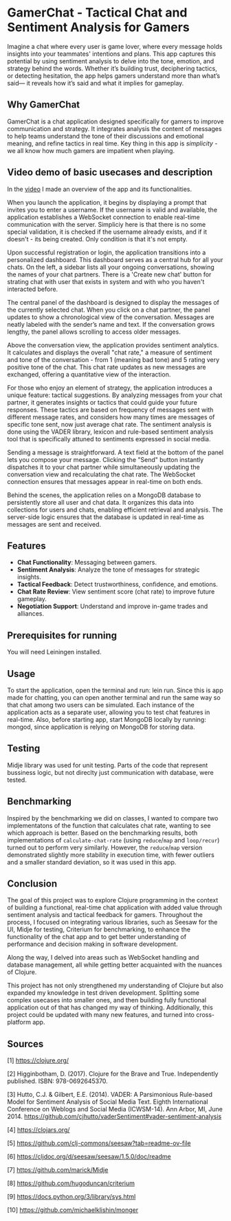 # GamerChat - Tactical Chat and Sentiment Analysis for Gamers

Imagine a chat where every user is game lover, where every message holds insights into your teammates' intentions and plans. This app captures this potential by using sentiment analysis to delve into the tone, emotion, and strategy behind the words. Whether it’s building trust, deciphering tactics, or detecting hesitation, the app helps gamers understand more than what’s said— it reveals how it’s said and what it implies for gameplay.

## Why GamerChat
GamerChat is a chat application designed specifically for gamers to improve communication and strategy. It integrates analysis the content of messages to help teams understand the tone of their discussions and emotional meaning, and refine tactics in real time. Key thing in this app is *simplicity* - we all know how much gamers are impatient when playing.

## Video demo of basic usecases and description
In the [video](https://fonbgacrs-my.sharepoint.com/personal/am20243806_student_fon_bg_ac_rs/_layouts/15/stream.aspx?id=%2Fpersonal%2Fam20243806%5Fstudent%5Ffon%5Fbg%5Fac%5Frs%2FDocuments%2FVideo1%2Emov&referrer=StreamWebApp%2EWeb&referrerScenario=AddressBarCopied%2Eview%2Eef3e50e8%2D5a1a%2D4d77%2Daea4%2D0724a7ac4b13&isDarkMode=false) I made an overview of the app and its functionalities.

When you launch the application, it begins by displaying a prompt that invites you to enter a username. If the username is valid and available, the application establishes a WebSocket connection to enable real-time communication with the server. Simpliciy here is that there is no some special validation, it is checked if the username already exists, and if it doesn't - its being created. Only condition is that it's not empty.

Upon successful registration or login, the application transitions into a personalized dashboard. This dashboard serves as a central hub for all your chats. On the left, a sidebar lists all your ongoing conversations, showing the names of your chat partners. There is a 'Create new chat' button for strating chat with user that exists in system and with who you haven't interacted before.

The central panel of the dashboard is designed to display the messages of the currently selected chat. When you click on a chat partner, the panel updates to show a chronological view of the conversation. Messages are neatly labeled with the sender’s name and text. If the conversation grows lengthy, the panel allows scrolling to access older messages.

Above the conversation view, the application provides sentiment analytics. It calculates and displays the overall "chat rate," a measure of sentiment and tone of the conversation - from 1 (meaning bad tone) and 5 rating very positive tone of the chat. This chat rate updates as new messages are exchanged, offering a quantitative view of the interaction. 

For those who enjoy an element of strategy, the application introduces a unique feature: tactical suggestions. By analyzing messages from your chat partner, it generates insights or tactics that could guide your future responses. These tactics are based on frequency of messages sent with different message rates, and considers how many times are messages of specific tone sent, now just average chat rate. The sentiment analysis is done using the VADER library, lexicon and rule-based sentiment analysis tool that is specifically attuned to sentiments expressed in social media.

Sending a message is straightforward. A text field at the bottom of the panel lets you compose your message. Clicking the "Send" button instantly dispatches it to your chat partner while simultaneously updating the conversation view and recalculating the chat rate. The WebSocket connection ensures that messages appear in real-time on both ends.

Behind the scenes, the application relies on a MongoDB database to persistently store all user and chat data. It organizes this data into collections for users and chats, enabling efficient retrieval and analysis. The server-side logic ensures that the database is updated in real-time as messages are sent and received.

## Features
- **Chat Functionality**: Messaging between gamers.
- **Sentiment Analysis**: Analyze the tone of messages for strategic insights.
- **Tactical Feedback**: Detect trustworthiness, confidence, and emotions.
- **Chat Rate Review**: View sentiment score (chat rate) to improve future gameplay.
- **Negotiation Support**: Understand and improve in-game trades and alliances.

## Prerequisites for running
You will need Leiningen installed.

## Usage
To start the application, open the terminal and run: lein run. Since this is app made for chatting, you can open another terminal and run the same way so that chat among two users can be simulated. Each instance of the application acts as a separate user, allowing you to test chat features in real-time.
Also, before starting app, start MongoDB locally by running: mongod, since application is relying on MongoDB for storing data.

## Testing
Midje library was used for unit testing. Parts of the code that represent bussiness logic, but not direclty just communication with database, were tested.

## Benchmarking
Inspired by the benchmarking we did on classes, I wanted to compare two implementatons of the function that calculates chat rate, wanting to see which approach is better. Based on the benchmarking results, both implementations of `calculate-chat-rate` (using `reduce`/`map` and `loop/recur`) turned out to perform very similarly. However, the `reduce`/`map` version demonstrated slightly more stability in execution time, with fewer outliers and a smaller standard deviation, so it was used in this app.

## Conclusion
The goal of this project was to explore Clojure programming in the context of building a functional, real-time chat application with added value through sentiment analysis and tactical feedback for gamers. Throughout the process, I focused on integrating various libraries, such as Seesaw for the UI, Midje for testing, Criterium for benchmarking, to enhance the functionality of the chat app and to get better understanding of performance and decision making in software development. 

Along the way, I delved into areas such as WebSocket handling and database management, all while getting better acquainted with the nuances of Clojure.

This project has not only strengthened my understanding of Clojure but also expanded my knowledge in test driven development. Splitting some complex usecases into smaller ones, and then building fully functional application out of that has changed my way of thinking. Additionally, this project could be updated with many new features, and turned into cross-platform app.

## Sources
[1] https://clojure.org/

[2] Higginbotham, D. (2017). Clojure for the Brave and True. Independently published. ISBN: 978-0692645370.

[3] Hutto, C.J. & Gilbert, E.E. (2014). VADER: A Parsimonious Rule-based Model for Sentiment Analysis of Social Media Text. Eighth International Conference on Weblogs and Social Media (ICWSM-14). Ann Arbor, MI, June 2014. https://github.com/cjhutto/vaderSentiment#vader-sentiment-analysis

[4] https://clojars.org/

[5] https://github.com/clj-commons/seesaw?tab=readme-ov-file

[6] https://cljdoc.org/d/seesaw/seesaw/1.5.0/doc/readme

[7] https://github.com/marick/Midje

[8] https://github.com/hugoduncan/criterium

[9] https://docs.python.org/3/library/sys.html

[10] https://github.com/michaelklishin/monger